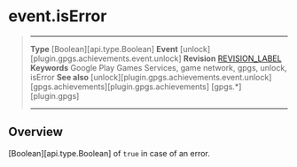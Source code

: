 # event.isError

> --------------------- ------------------------------------------------------------------------------------------
> __Type__              [Boolean][api.type.Boolean]
> __Event__             [unlock][plugin.gpgs.achievements.event.unlock]
> __Revision__          [REVISION_LABEL](REVISION_URL)
> __Keywords__          Google Play Games Services, game network, gpgs, unlock, isError
> __See also__          [unlock][plugin.gpgs.achievements.event.unlock]
>						[gpgs.achievements][plugin.gpgs.achievements]
>                       [gpgs.*][plugin.gpgs]
> --------------------- ------------------------------------------------------------------------------------------

## Overview

[Boolean][api.type.Boolean] of `true` in case of an error.